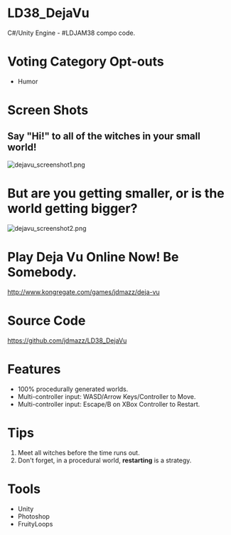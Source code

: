 # LD38_DejaVu
C#/Unity Engine - #LDJAM38 compo code. 

# Voting Category Opt-outs
- Humor

# Screen Shots
## Say "Hi!" to all of the witches in your small world!
![dejavu_screenshot1.png](https://static.jam.vg/raw/b4d/3/z/267b.png)

# But are you getting smaller, or is the world getting bigger?
![dejavu_screenshot2.png](https://static.jam.vg/raw/b4d/3/z/267d.png)

# Play Deja Vu Online Now! Be Somebody.
http://www.kongregate.com/games/jdmazz/deja-vu

# Source Code
https://github.com/jdmazz/LD38_DejaVu

# Features
- 100% procedurally generated worlds.
- Multi-controller input: WASD/Arrow Keys/Controller to Move.
- Multi-controller input: Escape/B on XBox Controller to Restart.

# Tips
1. Meet all witches before the time runs out.
2. Don't forget, in a procedural world, **restarting** is a strategy.

# Tools
- Unity
- Photoshop
- FruityLoops
